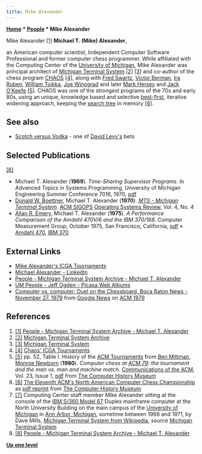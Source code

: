```yaml
---
title: Mike Alexander
---
```

**[Home](Home "Home") \* [People](People "People") \* Mike Alexander**



 [](http://archive.michigan-terminal-system.org/people) Mike Alexander <a id="cite-note-1" href="#cite-ref-1">[1]</a> 
**Michael T. (Mike) Alexander**,  

an American computer scientist, Independent Computer Software Professional and former computer chess programmer. While affiliated with the Computing Center of the [University of Michigan](University_of_Michigan "University of Michigan"), Mike Alexander was principal architect of [Michigan Terminal System](https://en.wikipedia.org/wiki/Michigan_Terminal_System) <a id="cite-note-2" href="#cite-ref-2">[2]</a> <a id="cite-note-3" href="#cite-ref-3">[3]</a> and co-author of the chess program [CHAOS](CHAOS "CHAOS") <a id="cite-note-4" href="#cite-ref-4">[4]</a>, along with [Fred Swartz](Fred_Swartz "Fred Swartz"), [Victor Berman](Victor_Berman "Victor Berman"), [Ira Ruben](Ira_Ruben "Ira Ruben"), [William Toikka](William_Toikka "William Toikka"), [Joe Winograd](Joe_Winograd "Joe Winograd") and later [Mark Hersey](Mark_Hersey "Mark Hersey") and [Jack O’Keefe](Jack_O%E2%80%99Keefe "Jack O’Keefe") <a id="cite-note-5" href="#cite-ref-5">[5]</a>. CHAOS was one of the strongest programs of the 70s and early 80s, using an unique, knowledge based and selective [best-first](Best-First "Best-First"), iterative widening approach, keeping the [search tree](Search_Tree "Search Tree") in memory <a id="cite-note-6" href="#cite-ref-6">[6]</a>. 



## See also


* [Scotch versus Vodka](David_Levy#ScotchVersusVodka "David Levy") - one of [David Levy's](David_Levy "David Levy") bets


## Selected Publications


<a id="cite-note-8" href="#cite-ref-8">[8]</a>



* Michael T. Alexander (**1969**). *Time-Sharing Supervisor Programs*. In Advanced Topics in Systems Programming, University of Michigan Engineering Summer Conference 7016, 1970, [pdf](https://1a9f2076-a-62cb3a1a-s-sites.googlegroups.com/site/michiganterminalsystem/documentation/documents/timeSharingSupervisorPrograms-1971.pdf)
* [Donald W. Boettner](http://archive.michigan-terminal-system.org/people#TOC-Donald-W.-Boettner-Don-DWB.-), Michael T. Alexander (**1970**). *[MTS - Michigan Terminal System](http://dl.acm.org/citation.cfm?doid=1232909.1232910)*. [ACM SIGOPS](ACM#SIGOPS "ACM") [Operating Systems Review](http://dl.acm.org/citation.cfm?id=J597), Vol. 4, No. 4
* [Allan R. Emery](http://archive.michigan-terminal-system.org/people#TOC-Allen-R.-Emery-Al-), Michael T. Alexander (**1975**). *A Performance Comparison of the Amdahl 470V/6 and the IBM 370/168*. Computer Measurement Group, October 1975, San Francisco, California, [pdf](https://docs.google.com/file/d/0B4t_NX-QeWDYaVpEZzNVTDRRdUdFaUJ5UjV5Q0xJQQ/edit?pli=1) » [Amdahl 470](Amdahl_470 "Amdahl 470"), [IBM 370](IBM_370 "IBM 370")


## External Links


* [Mike Alexander's ICGA Tournaments](https://www.game-ai-forum.org/icga-tournaments/person.php?id=409)
* [Michael Alexander - LinkedIn](http://www.linkedin.com/pub/michael-alexander/11/57B/A75)
* [People - Michigan Terminal System Archive - Michael T. Alexander](http://archive.michigan-terminal-system.org/people#TOC-Michael-T.-Alexander-Mike-MTA.-)
* [UM People - Jeff Ogden - Picasa Web Albums](https://picasaweb.google.com/103267580193222253134/UMPeople?noredirect=1#)
* [Computer vs. computer: Duel on the Chessboard, Boca Raton News - November 27. 1979](http://news.google.com/newspapers?nid=1291&dat=19791127&id=QfwPAAAAIBAJ&sjid=EY0DAAAAIBAJ&pg=6410,4650912) from [Google News](http://news.google.com/nwshp) on [ACM 1979](ACM_1979 "ACM 1979")


## References


1. <a id="cite-ref-1" href="#cite-note-1">[1]</a> [People - Michigan Terminal System Archive - Michael T. Alexander](http://archive.michigan-terminal-system.org/people#TOC-Michael-T.-Alexander-Mike-MTA.-)
2. <a id="cite-ref-2" href="#cite-note-2">[2]</a> [Michigan Terminal System Archive](http://archive.michigan-terminal-system.org/)
3. <a id="cite-ref-3" href="#cite-note-3">[3]</a> [Michigan Terminal System](http://www.eecis.udel.edu/~mills/gallery/gallery8.html)
4. <a id="cite-ref-4" href="#cite-note-4">[4]</a> [Chaos' ICGA Tournaments](https://www.game-ai-forum.org/icga-tournaments/program.php?id=42)
5. <a id="cite-ref-5" href="#cite-note-5">[5]</a> pp. 52, Table I. History of the [ACM Tournaments](ACM_North_American_Computer_Chess_Championship "ACM North American Computer Chess Championship") from 
[Ben Mittman](Ben_Mittman "Ben Mittman"), [Monroe Newborn](Monroe_Newborn "Monroe Newborn") (**1980**). *Computer chess at [ACM 79](ACM_1979 "ACM 1979"): the tournament and the man vs. man and machine match*. [Communications of the ACM](ACM#Communications "ACM"), Vol. 23, Issue 1, [pdf](http://archive.computerhistory.org/projects/chess/related_materials/text/3-1%20and%203-2%20and%203-3.Computer_chess_at_ACM_79/3-1%20and%203-2%20and%203-3.Computer_chess_at_ACM_79.062303018.pdf) from [The Computer History Museum](The_Computer_History_Museum "The Computer History Museum")
6. <a id="cite-ref-6" href="#cite-note-6">[6]</a> [The Eleventh ACM's North American Computer Chess Championship](http://www.computerhistory.org/chess/full_record.php?iid=doc-431614f6cdeeb) as [pdf reprint](http://archive.computerhistory.org/projects/chess/related_materials/text/3-1%20and%203-2%20and%203-3.1980_11th_ACM_NACCC/The_Eleventh_ACMs_North_American_Computer_Chess_Championship.1980.062303015.sm.pdf) from [The Computer History Museum](The_Computer_History_Museum "The Computer History Museum")
7. <a id="cite-ref-7" href="#cite-note-7">[7]</a> Computing Center staff member Mike Alexander sitting at the console of the [IBM S/360 Model 67](https://en.wikipedia.org/wiki/IBM_System/360_Model_67) Duplex mainframe computer at the North University Building on the main campus of the [University of Michigan](University_of_Michigan "University of Michigan") in [Ann Arbor, Michigan](https://en.wikipedia.org/wiki/Ann_Arbor,_Michigan), sometime between 1968 and 1971, by Dave Mills, [Michigan Terminal System from Wikipedia](https://en.wikipedia.org/wiki/Michigan_Terminal_System), source [Michigan Terminal System](http://www.eecis.udel.edu/~mills/gallery/gallery8.html)
8. <a id="cite-ref-8" href="#cite-note-8">[8]</a>  [People - Michigan Terminal System Archive - Michael T. Alexander](http://archive.michigan-terminal-system.org/people#TOC-Michael-T.-Alexander-Mike-MTA.-)

**[Up one level](People "People")**







 
